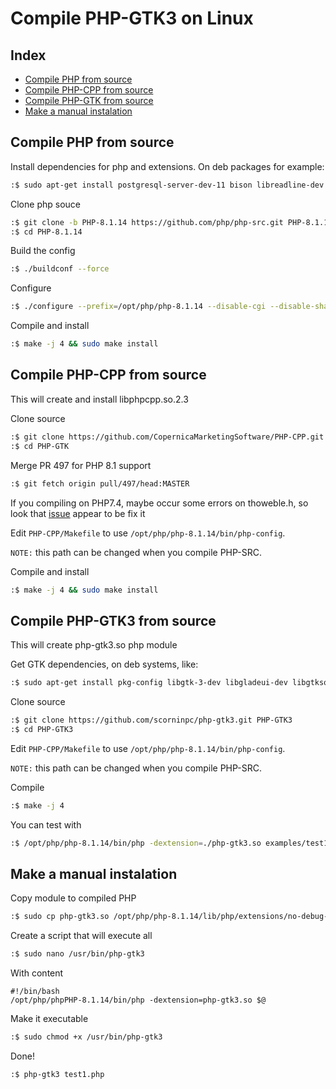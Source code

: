 # Compile PHP-GTK3 on Linux

## Index

 - [Compile PHP from source](https://github.com/scorninpc/php-gtk3/blob/master/docs/compile-linux.md#compile-php-from-source)
 - [Compile PHP-CPP from source](https://github.com/scorninpc/php-gtk3/blob/master/docs/compile-linux.md#compile-php-cpp-from-source)
 - [Compile PHP-GTK from source](https://github.com/scorninpc/php-gtk3/blob/master/docs/compile-linux.md#compile-php-gtk3-from-source)
 - [Make a manual instalation](https://github.com/scorninpc/php-gtk3/blob/master/docs/compile-linux.md#make-a-manual-instalation)

## Compile PHP from source
	
Install dependencies for php and extensions. On deb packages for example:
```sh
:$ sudo apt-get install postgresql-server-dev-11 bison libreadline-dev git build-essential autoconf automake libtool re2c libxml2-dev libcurl4-openssl-dev libssl-dev libbz2-dev  libjpeg-dev libpng-dev libxpm-dev libfreetype6-dev libzip-dev libsqlite3-dev libonig-dev libxslt1-dev
```

Clone php souce
```sh
:$ git clone -b PHP-8.1.14 https://github.com/php/php-src.git PHP-8.1.14
:$ cd PHP-8.1.14
```

Build the config
```sh
:$ ./buildconf --force
```

Configure
```sh
:$ ./configure --prefix=/opt/php/php-8.1.14 --disable-cgi --disable-shared --enable-static --with-pgsql --with-pdo-mysql --with-pdo-pgsql --with-pgsql --with-ffi --with-readline --with-openssl --enable-soap --enable-sockets --with-bz2 --with-zlib --enable-mbstring --with-curl --with-xsl
```

Compile and install
```sh
:$ make -j 4 && sudo make install 
```

## Compile PHP-CPP from source

This will create and install libphpcpp.so.2.3

Clone source
```sh
:$ git clone https://github.com/CopernicaMarketingSoftware/PHP-CPP.git
:$ cd PHP-GTK
```

Merge PR 497 for PHP 8.1 support
```sh
:$ git fetch origin pull/497/head:MASTER
```

If you compiling on PHP7.4, maybe occur some errors on thoweble.h, so look that [issue](https://github.com/CopernicaMarketingSoftware/PHP-CPP/pull/440/commits/86d3624857a4d6a5ca8f760bb233ed083079e462) appear to be fix it

Edit `PHP-CPP/Makefile` to use `/opt/php/php-8.1.14/bin/php-config`.

`NOTE:` this path can be changed when you compile PHP-SRC.

Compile and install
```sh
:$ make -j 4 && sudo make install
```

## Compile PHP-GTK3 from source

This will create php-gtk3.so php module

Get GTK dependencies, on deb systems, like:
```sh
:$ sudo apt-get install pkg-config libgtk-3-dev libgladeui-dev libgtksourceview-3.0-dev libwnck-dev
```

Clone source
```sh
:$ git clone https://github.com/scorninpc/php-gtk3.git PHP-GTK3
:$ cd PHP-GTK3
```

Edit `PHP-CPP/Makefile` to use `/opt/php/php-8.1.14/bin/php-config`.

`NOTE:` this path can be changed when you compile PHP-SRC.

Compile
```sh
:$ make -j 4 
```

You can test with
```sh
:$ /opt/php/php-8.1.14/bin/php -dextension=./php-gtk3.so examples/test1.php 
```

## Make a manual instalation

Copy module to compiled PHP
```sh
:$ sudo cp php-gtk3.so /opt/php/php-8.1.14/lib/php/extensions/no-debug-non-zts-20210902/php-gtk3.so
```

Create a script that will execute all
```sh
:$ sudo nano /usr/bin/php-gtk3
```

With content
```
#!/bin/bash
/opt/php/phpPHP-8.1.14/bin/php -dextension=php-gtk3.so $@
```

Make it executable
```sh
:$ sudo chmod +x /usr/bin/php-gtk3
```

Done!
```sh
:$ php-gtk3 test1.php
```
